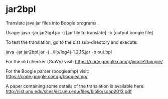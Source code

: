 jar2bpl
=======

Translate java jar files into Boogie programs.

Usage: java -jar jar2bpl.jar -j [jar file to translate] -b [output boogie file]

To test the translation, go to the dist sub-directory and execute:

java -jar jar2bpl.jar -j ../lib/log4j-1.2.16.jar -b out.bpl

For the old checker (GraVy) visit:
https://code.google.com/p/jimple2boogie/

For the Boogie parser (boogieamp) visit:
https://code.google.com/p/boogieamp/

A paper containing some details of the translation is available here:
http://iist.unu.edu/sites/iist.unu.edu/files/biblio/soap2013.pdf
